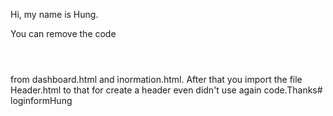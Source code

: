 Hi, my name is Hung.

You can remove the code <Header></Header> from dashboard.html and ìnormation.html. After that you import the file Header.html to that for create a header even didn't use again code.Thanks# loginformHung

